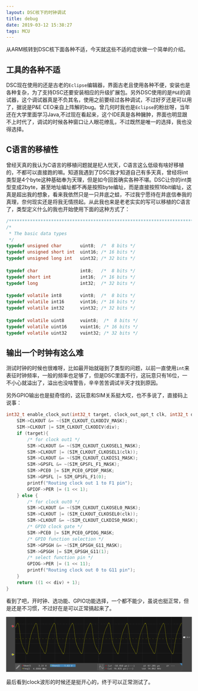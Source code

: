 ```yaml
---
layout: DSC核下的时钟调试
title: debug
date: 2019-03-12 15:38:27
tags: MCU
---
```


从ARM核转到DSC核下面各种不适，今天就这些不适的症状做一个简单的介绍。

## 工具的各种不适

DSC现在使用的还是古老的``Eclipse``编辑器，界面古老且使用各种不便，安装也是各种复杂，为了支持DSC还要安装相应的升级扩展包。另外DSC使用的是``P&E``的调试器，这个调试器真是不负其名，使用之前要经过各种调试，不过好歹还是可以用了，据说是P&E CEO亲自上阵解的bug。曾几何时我也是``Eclipse``的粉丝呀，当年还在大学里面学习Java,不过现在看起来，这个IDE真是各种臃肿，界面也明显跟不上时代了，调试的时候各种窗口让人眼花缭乱，不过既然是唯一的选择，我也没得选择。

## C语言的移植性

曾经天真的我认为C语言的移植问题就是杞人忧天，C语言这么低级有啥好移植的，不都可以直接跑的嘛。知道我遇到了DSC我才知道自己有多天真，曾经将int类型是4个byte这种基础奉为天理，但是如今回首确实各种不堪。DSC让你的int类型变成2byte，甚至地址编址都不再是按照byte编址，而是直接按照16bit编址，这真是超出我的想象，看来我依然只是一只井底之蛙，不过我宁愿待在井底信奉我的真理，奈何现实还是将我无情捞起。从此我也来是老老实实的写可以移植的C语言了，类型定义什么的我也开始使用下面的这种方式了：

```c
/***********************************************************************/
/*
 * The basic data types
 */
typedef unsigned char		uint8;  /*  8 bits */
typedef unsigned short int	uint16; /* 16 bits */
typedef unsigned long int	uint32; /* 32 bits */

typedef char			    int8;   /*  8 bits */
typedef short int	        int16;  /* 16 bits */
typedef long	            int32;  /* 32 bits */

typedef volatile int8		vint8;  /*  8 bits */
typedef volatile int16		vint16; /* 16 bits */
typedef volatile int32		vint32; /* 32 bits */

typedef volatile uint8		vuint8;  /*  8 bits */
typedef volatile uint16		vuint16; /* 16 bits */
typedef volatile uint32		vuint32; /* 32 bits */
```

## 输出一个时钟有这么难

测试时钟的时候也很难呀，比如最开始就碰到了类型的问题，以前一直使用``int``来表征时钟频率，一般的频率也足够了，但是DSC里面不行，这玩意只有16位，一不小心就溢出了，溢出也没啥警告，辛辛苦苦调试半天才找到原因。

另外GPIO输出也是挺奇怪的，这玩意和SIM关系挺大哎，也不多说了，直接码上说事：

```c
int32_t enable_clock_out(int32_t target, clock_out_opt_t clk, int32_t div){
    SIM->CLKOUT &= ~(SIM_CLKOUT_CLKODIV_MASK);
    SIM->CLKOUT |= SIM_CLKOUT_CLKODIV(div);
    if (target){
        /* for clock out1 */
        SIM->CLKOUT &= ~(SIM_CLKOUT_CLKOSEL1_MASK);
        SIM->CLKOUT |= (SIM_CLKOUT_CLKOSEL1(clk));
        SIM->CLKOUT &= ~(SIM_CLKOUT_CLKDIS1_MASK);
        SIM->GPSFL &= ~(SIM_GPSFL_F1_MASK);
        SIM->PCE0 |= SIM_PCE0_GPIOF_MASK;
        SIM->GPSFL |= SIM_GPSFL_F1(0);
        printf("Routing clock out 1 to F1 pin");
        GPIOF->PER |= (1 << 1);
    } else {
        /* for clock out0 */
        SIM->CLKOUT &= ~(SIM_CLKOUT_CLKOSEL0_MASK);
        SIM->CLKOUT |= (SIM_CLKOUT_CLKOSEL0(clk));
        SIM->CLKOUT &= ~(SIM_CLKOUT_CLKDIS0_MASK);
        /* GPIO clock gate */
        SIM->PCE0 |= SIM_PCE0_GPIOG_MASK;
        /* GPIO function selection */
        SIM->GPSGH &= ~(SIM_GPSGH_G11_MASK);
        SIM->GPSGH |= SIM_GPSGH_G11(1);
        /* select function pin */
        GPIOG->PER |= (1 << 11);
        printf("Routing clock out 0 to G11 pin");
    }
    return ((1 << div) + 1);
}
```
看到了吧，开时钟、选功能、GPIO功能选择，一个都不能少，虽说也挺正常，但是还是不习惯，不过好在是可以正常搞起来了。

![Clock Wave](/images/clock_wave.png)

最后看到clock波形的时候还是挺开心的，终于可以正常测试了。
